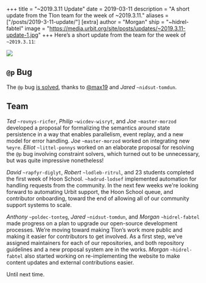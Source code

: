 +++
title = "~2019.3.11 Update"
date = 2019-03-11
description = "A short update from the Tlon team for the week of ~2019.3.11."
aliases = ["/posts/2019-3-11-update/"]
[extra]
author = "Morgan"
ship = "~hidrel-fabtel"
image = "https://media.urbit.org/site/posts/updates/~2019.3.11-update-1.jpg"
+++
Here’s a short update from the team for the week of `~2019.3.11`:

![](https://media.urbit.org/site/posts/updates/~2019.3.11-update-1.jpg)

## `@p` Bug

The `@p` bug [is solved](https://github.com/urbit/arvo/pull/1110), thanks to [@max19](https://github.com/urbit/arvo/issues/1105#issuecomment-472585937) and *Jared* `~nidsut-tomdun`.

## Team

*Ted* `~rovnys-ricfer`, *Philip* `~wicdev-wisryt`, and *Joe* `~master-morzod` developed a proposal for formalizing the semantics around state persistence in a way that enables parallelism, event replay, and a new model for error handling. *Joe* `~master-morzod` worked on integrating new `%eyre`. *Elliot* `~littel-ponnys` worked on an elaborate proposal for resolving the `@p` bug involving constraint solvers, which turned out to be unnecessary, but was quite impressive nonetheless!

*David* `~rapfyr-diglyt`, *Robert* `~lodleb-ritrul`, and 23 students completed the first week of Hoon School. `~hadrud-lodsef` implemented automation for handling requests from the community. In the next few weeks we're looking forward to automating Urbit support, the Hoon School queue, and contributor onboarding, toward the end of allowing all of our community support systems to scale.

*Anthony* `~poldec-tonteg`, *Jared* `~nidsut-tomdun`, and *Morgan* `~hidrel-fabtel` made progress on a plan to upgrade our open-source development processes. We’re moving toward making Tlon’s work more public and making it easier for contributors to get involved. As a first step, we’ve assigned maintainers for each of our repositories, and both repository guidelines and a new proposal system are in the works. *Morgan* `~hidrel-fabtel` also started working on re-implementing the website to make content updates and external contributions easier.

Until next time.
